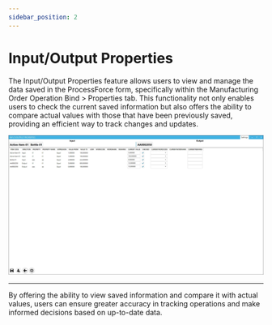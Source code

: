 ```yaml
---
sidebar_position: 2
---
```


# Input/Output Properties

The Input/Output Properties feature allows users to view and manage the data saved in the ProcessForce form, specifically within the Manufacturing Order Operation Bind > Properties tab. This functionality not only enables users to check the current saved information but also offers the ability to compare actual values with those that have been previously saved, providing an efficient way to track changes and updates.

![Input Output](./media/input-output-properties/input-output-properties.webp)

---
By offering the ability to view saved information and compare it with actual values, users can ensure greater accuracy in tracking operations and make informed decisions based on up-to-date data.

